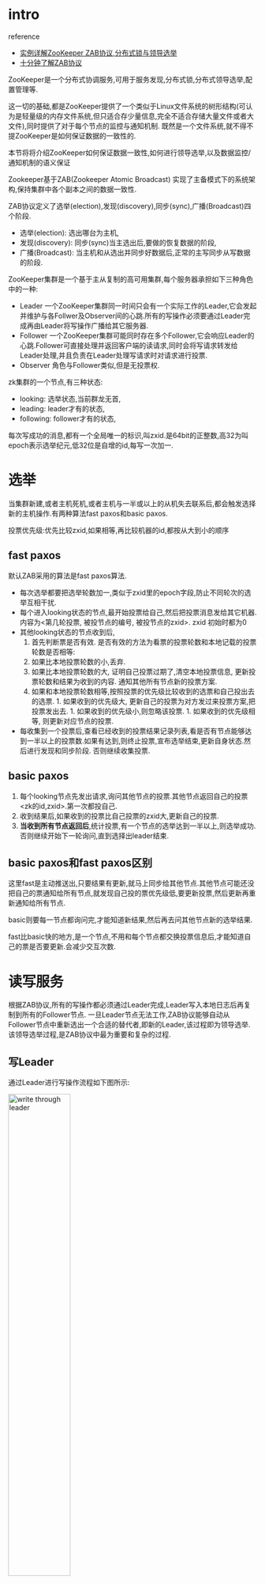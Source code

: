 # intro
reference

- [实例详解ZooKeeper ZAB协议,分布式锁与领导选举](https://dbaplus.cn/news-141-1875-1.html)
- [十分钟了解ZAB协议](https://zhuanlan.zhihu.com/p/44207241)

ZooKeeper是一个分布式协调服务,可用于服务发现,分布式锁,分布式领导选举,配置管理等.

这一切的基础,都是ZooKeeper提供了一个类似于Linux文件系统的树形结构(可认为是轻量级的内存文件系统,但只适合存少量信息,完全不适合存储大量文件或者大文件),同时提供了对于每个节点的监控与通知机制.
既然是一个文件系统,就不得不提ZooKeeper是如何保证数据的一致性的.

本节将将介绍ZooKeeper如何保证数据一致性,如何进行领导选举,以及数据监控/通知机制的语义保证

Zookeeper基于ZAB(Zookeeper Atomic Broadcast) 实现了主备模式下的系统架构,保持集群中各个副本之间的数据一致性.

ZAB协议定义了选举(election),发现(discovery),同步(sync),广播(Broadcast)四个阶段.

- 选举(election): 选出哪台为主机,
- 发现(discovery): 同步(sync)当主选出后,要做的恢复数据的阶段,
- 广播(Broadcast): 当主机和从选出并同步好数据后,正常的主写同步从写数据的阶段.

ZooKeeper集群是一个基于主从复制的高可用集群,每个服务器承担如下三种角色中的一种:

- Leader 一个ZooKeeper集群同一时间只会有一个实际工作的Leader,它会发起并维护与各Follwer及Observer间的心跳.所有的写操作必须要通过Leader完成再由Leader将写操作广播给其它服务器.
- Follower 一个ZooKeeper集群可能同时存在多个Follower,它会响应Leader的心跳.Follower可直接处理并返回客户端的读请求,同时会将写请求转发给Leader处理,并且负责在Leader处理写请求时对请求进行投票.
- Observer 角色与Follower类似,但是无投票权.

zk集群的一个节点,有三种状态:

- looking: 选举状态,当前群龙无首,
- leading: leader才有的状态,
- following: follower才有的状态,

每次写成功的消息,都有一个全局唯一的标识,叫zxid.是64bit的正整数,高32为叫epoch表示选举纪元,低32位是自增的id,每写一次加一.

# 选举
当集群新建,或者主机死机,或者主机与一半或以上的从机失去联系后,都会触发选择新的主机操作.有两种算法fast paxos和basic paxos.

投票优先级:优先比较zxid,如果相等,再比较机器的id,都按从大到小的顺序
## fast paxos
默认ZAB采用的算法是fast paxos算法.

- 每次选举都要把选举轮数加一,类似于zxid里的epoch字段,防止不同轮次的选举互相干扰.
- 每个进入looking状态的节点,最开始投票给自己,然后把投票消息发给其它机器.内容为<第几轮投票, 被投节点的编号, 被投节点的zxid>. zxid 初始时都为0
- 其他looking状态的节点收到后,
  1. 首先判断票是否有效. 是否有效的方法为看票的投票轮数和本地记载的投票轮数是否相等:
    1. 如果比本地投票轮数的小,丢弃.
    1. 如果比本地投票轮数的大, 证明自己投票过期了,清空本地投票信息, 更新投票轮数和结果为收到的内容. 通知其他所有节点新的投票方案.
    1. 如果和本地投票轮数相等,按照投票的优先级比较收到的选票和自己投出去的选票.
      1. 如果收到的优先级大, 更新自己的投票为对方发过来投票方案,把投票发出去.
      1. 如果收到的优先级小,则忽略该投票.
      1. 如果收到的优先级相等, 则更新对应节点的投票.
- 每收集到一个投票后,查看已经收到的投票结果记录列表,看是否有节点能够达到一半以上的投票数.如果有达到,则终止投票,宣布选举结束,更新自身状态.然后进行发现和同步阶段. 否则继续收集投票.

## basic paxos
1. 每个looking节点先发出请求,询问其他节点的投票.其他节点返回自己的投票 <zk的id,zxid>.第一次都投自己.
1. 收到结果后,如果收到的投票比自己投票的zxid大,更新自己的投票.
1. **当收到所有节点返回后**,统计投票,有一个节点的选举达到一半以上,则选举成功.否则继续开始下一轮询问,直到选择出leader结束.

## basic paxos和fast paxos区别
这里fast是主动推送出,只要结果有更新,就马上同步给其他节点.其他节点可能还没把自己的票通知给所有节点,就发现自己投的票优先级低,要更新投票,然后更新再重新通知给所有节点.

basic则要每一节点都询问完,才能知道新结果,然后再去问其他节点新的选举结果.

fast比basic快的地方,是一个节点,不用和每个节点都交换投票信息后,才能知道自己的票是否要更新.会减少交互次数.

# 读写服务
根据ZAB协议,所有的写操作都必须通过Leader完成,Leader写入本地日志后再复制到所有的Follower节点.
一旦Leader节点无法工作,ZAB协议能够自动从Follower节点中重新选出一个合适的替代者,即新的Leader,该过程即为领导选举.该领导选举过程,是ZAB协议中最为重要和复杂的过程.

## 写Leader
通过Leader进行写操作流程如下图所示:

<img src="./pics/zab/write_through_leader.jpg" alt="write through leader" width="50%"/>

由上图可见,通过Leader进行写操作,主要分为五步:

1. 客户端向Leader发起写请求
1. Learder 主收到写请求时,先本地为事务生成zxid, 然后将写请求以Proposal的形式发给所有Follower并等待ACK
1. Follower收到Leader的Proposal后, 先把提议事务的日志写到本地磁盘,成功后返回给leader ACK
1. Leader得到过半数的ACK(Leader对自己默认有一个ACK)后, 对事务提交, 再通知向所有的Follower和Observer Commmit
1. Leader将处理结果返回给客户端

通过只有leader 控制写然后同步follower and observer, 保证了生成全局zxid不冲突.
全局唯一的zxid能够给选举和同步数据区分出优先级. 同时全局唯一递增的zxid, 保证了能够有优先级最高的节点当主.

## 写Follower/Observer
<img src="./pics/zab/write_through_follower.jpg" alt="write through follower" width="50%"/>

从上图可见:

1. Follower/Observer均可接受写请求,但不能直接处理,而需要将写请求转发给Leader处理
1. 除了多了一步请求转发,其它流程与直接写Leader无任何区别

## 读操作
Leader/Follower/Observer都可直接处理读请求,从本地内存中读取数据并返回给客户端即可.

<img src="./pics/zab/read.jpg" alt="read" width="50%"/>

由于处理读请求不需要服务器之间的交互,Follower/Observer越多,整体可处理的读请求量越大,也即读性能越好.

ZooKeeper 提供了一个类似于 Linux 文件系统的树形结构.该树形结构中每个节点被称为 znode ,可按如下两个维度分类:

# zk 使用
## zk 节点类型
1. Persist vs. Ephemeral
  - Persist节点,一旦被创建,便不会意外丢失,即使服务器全部重启也依然存在.每个 Persist 节点即可包含数据,也可包含子节点
  - Ephemeral节点,在创建它的客户端与服务器间的 Session 结束时自动被删除.服务器重启会导致 Session 结束,因此 Ephemeral 类型的 znode 此时也会自动删除
1. Sequence vs. Non-sequence
  - Non-sequence节点,多个客户端同时创建同一 Non-sequence 节点时,只有一个可创建成功,其它匀失败.并且创建出的节点名称与创建时指定的节点名完全一样
  - Sequence节点,创建出的节点名在指定的名称之后带有10位10进制数的序号.多个客户端创建同一名称的节点时,都能创建成功,只是序号不同

## zk 语义保证
ZooKeeper简单高效,同时提供如下语义保证,从而使得我们可以利用这些特性提供复杂的服务.

- 顺序性:客户端发起的更新会按发送顺序被应用到 ZooKeeper 上
- 原子性:更新操作要么成功要么失败,不会出现中间状态
- 单一系统镜像:一个客户端无论连接到哪一个服务器都能看到完全一样的系统镜像(即完全一样的树形结构).
  注:写操作并不保证更新被所有的 Follower 立即确认,因此通过部分 Follower 读取数据并不能保证读到最新的数据,而部分 Follwer 及 Leader 可读到最新数据.如果一定要保证单一系统镜像,可在读操作前使用 sync 方法.
- 可靠性:一个更新操作一旦被接受即不会意外丢失,除非被其它更新操作覆盖
- 最终一致性:写操作最终(而非立即)会对客户端可见

## ZooKeeper Watch机制
所有对 ZooKeeper 的读操作,都可附带一个 Watch .一旦相应的数据有变化,该 Watch 即被触发.

Watch 有如下特点:

- 主动推送:Watch被触发时,由 ZooKeeper 服务器主动将更新推送给客户端,而不需要客户端轮询.
- 一次性:数据变化时,Watch 只会被触发一次.如果客户端想得到后续更新的通知,必须要在 Watch 被触发后重新注册一个 Watch.
- 可见性:如果一个客户端在读请求中附带Watch, Watch 被触发的同时再次读取数据,客户端在得到 Watch 消息之前肯定不可能看到更新后的数据.换句话说,更新通知先于更新结果.
- 顺序性:如果多个更新触发了多个 Watch ,那 Watch 被触发的顺序与更新顺序一致.

# 分布式锁与领导选举关键点
1. 最多一个获取锁 / 成为Leader
  - 对于分布式锁(这里特指排它锁)而言,任意时刻,最多只有一个进程(对于单进程内的锁而言是单线程)可以获得锁.
  - 对于领导选举而言,任意时间,最多只有一个成功当选为Leader.否则即出现脑裂(Split brain)
1. 锁重入 / 确认自己是Leader
  - 对于分布式锁,需要保证获得锁的进程在释放锁之前可再次获得锁,即锁的可重入性.
  - 对于领导选举,Leader需要能够确认自己已经获得领导权,即确认自己是Leader.
1. 释放锁 / 放弃领导权
  - 锁的获得者应该能够正确释放已经获得的锁,并且当获得锁的进程宕机时,锁应该自动释放,从而使得其它竞争方可以获得该锁,从而避免出现死锁的状态.
  - 领导应该可以主动放弃领导权,并且当领导所在进程宕机时,领导权应该自动释放,从而使得其它参与者可重新竞争领导而避免进入无主状态.
1. 感知锁释放 / 领导权的放弃
  - 当获得锁的一方释放锁时,其它对于锁的竞争方需要能够感知到锁的释放,并再次尝试获取锁.
  - 原来的Leader放弃领导权时,其它参与方应该能够感知该事件,并重新发起选举流程.

## 非公平领导选举
从上面几个方面可见,分布式锁与领导选举的技术要点非常相似,实际上其实现机制也相近.这里以领导选举为例来说明二者的实现原理,分布式锁的实现原理也几乎一致.

### 选主过程
假设有三个ZooKeeper的客户端,如下图所示,同时竞争Leader.
这三个客户端同时向ZooKeeper集群注册Ephemeral且Non-sequence类型的节点,路径都为 /zkroot/leader(工程实践中,路径名可自定义)

<img src="./pics/zab/unfair_choose_leader.jpg" alt="choose leader" width="50%"/>

如上图所示,由于是Non-sequence节点,这三个客户端只会有一个创建成功,其它节点均创建失败.
此时,创建成功的客户端(即上图中的Client 1)即成功竞选为 Leader .其它客户端(即上图中的Client 2和Client 3)此时均为 Follower.

### 放弃领导权
如果 Leader 打算主动放弃领导权,直接删除 /zkroot/leader 节点即可.

如果 Leader 进程意外宕机,其与 ZooKeeper 间的 Session 也结束,该节点由于是Ephemeral类型的节点,因此也会自动被删除.

此时 /zkroot/leader 节点不复存在,对于其它参与竞选的客户端而言,之前的 Leader 已经放弃了领导权.

### 感知领导权的放弃
由上图可见,创建节点失败的节点,除了成为 Follower 以外,还会向 /zkroot/leader 注册一个 Watch ,一旦 Leader 放弃领导权,也即该节点被删除,所有的 Follower 会收到通知.

### 重新选举
感知到旧 Leader 放弃领导权后,所有的 Follower 可以再次发起新一轮的领导选举,如下图所示.

<img src="./pics/zab/unfair_choose_leader_again.jpg" alt="choose leader again" width="50%"/>

从上图中可见:
新一轮的领导选举方法与最初的领导选举方法完全一样,都是发起节点创建请求,创建成功即为 Leader,否则为 Follower ,且 Follower 会 Watch 该节点
新一轮的选举结果,无法预测,与它们在第一轮选举中的顺序无关.这也是该方案被称为非公平模式的原因

小结

1. 非公平模式实现简单,每一轮选举方法都完全一样
1. 竞争参与方不多的情况下,效率高.每个 Follower 通过 Watch 感知到节点被删除的时间不完全一样,只要有一个 Follower 得到通知即发起竞选,即可保证当时有新的 Leader 被选出
1. 给ZooKeeper 集群造成的负载大,因此扩展性差.如果有上万个客户端都参与竞选,意味着同时会有上万个写请求发送给 Zookeper.
  如"ZooKeeper架构"一文所述,ZooKeeper 存在单点写的问题,写性能不高.同时一旦 Leader 放弃领导权,ZooKeeper 需要同时通知上万个 Follower,负载较大.

## 公平领导选举
### 选主过程
如下图所示,公平领导选举中,各客户端均创建 /zkroot/leader 节点,且其类型为Ephemeral与Sequence.

<img src="./pics/zab/fair_choose_leader.jpg" alt="choose leader" width="50%"/>

由于是Sequence类型节点,故上图中三个客户端均创建成功,只是序号不一样.此时,每个客户端都会判断自己创建成功的节点的序号是不是当前最小的.如果是,则该客户端为 Leader,否则即为 Follower.
(判断最小就意味着需要遍历这个目录下所有节点, 然后才能判断)

在上图中,Client 1 创建的节点序号为1, Client 2 创建的节点序号为2, Client 3 创建的节点序号为3. 由于最小序号为 1, 且该节点由Client 1 创建,故Client 1 为 Leader .

### 放弃领导权
Leader 如果主动放弃领导权,直接删除其创建的节点即可.
如果 Leader 所在进程意外宕机,其与 ZooKeeper 间的 Session 结束,由于其创建的节点为Ephemeral类型,故该节点自动被删除.

### 感知领导权的放弃
与非公平模式不同,每个 Follower 并非都 Watch 由 Leader 创建出来的节点,而是 **Watch 序号刚好比自己序号小的节点**.
在上图中,总共有 1,2,3 共三个节点,因此Client 2 Watch /zkroot/leader1,Client 3 Watch /zkroot/leader2.(注:序号应该是10位数字,而非一位数字,这里为了方便,以一位数字代替)
一旦 Leader 宕机,/zkroot/leader1 被删除,Client 2可得到通知.此时Client 3由于 Watch 的是 /zkroot/leader2 ,故不会得到通知.

### 重新选举
重新选举Client 2得到 /zkroot/leader1 被删除的通知后,不会立即成为新的 Leader .而是先判断自己的序号 2 是不是当前最小的序号.在该场景下,其序号确为最小.因此Client 2成为新的 Leader .

<img src="./pics/zab/fair_choose_leader_again_1.jpg" alt="choose leader again" width="50%"/>

这里要注意,如果在Client 1放弃领导权之前,Client 2就宕机了,Client 3会收到通知.此时Client 3不会立即成为Leader,而是要先判断自己的序号 3 是否为当前最小序号.
很显然,由于Client 1创建的 /zkroot/leader1 还在,因此Client 3不会成为新的 Leader ,并向Client 2序号 2 前面的序号,也即 1 创建 Watch.该过程如下图所示.

<img src="./pics/zab/fair_choose_leader_again_2.jpg" alt="choose leader again" width="50%"/>

小结

1. 实现相对复杂,
1. 扩展性好,每个客户端都只 Watch 一个节点且每次节点被删除只须通知一个客户端,
1. 旧 Leader 放弃领导权时,其它客户端根据竞选的先后顺序(也即节点序号)成为新 Leader,这也是公平模式的由来,
1. 延迟相对非公平模式要高,因为它必须等待特定节点得到通知才能选出新的 Leader.

